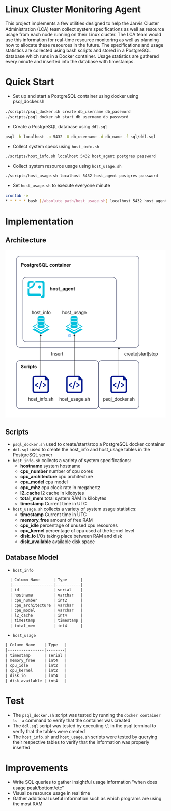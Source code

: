 # Linux Cluster Monitoring Agent
This project implements a few utilities designed to help the Jarvis Cluster 
Administration (LCA) team collect system specifications as well as resource usage from each node 
running on their Linux cluster. The LCA team would use this information for 
real-time resource monitoring as well as planning how to allocate these resources in
the future.
The specifications and usage statistics are collected using bash scripts and stored in a
PostgreSQL database which runs in a Docker container. Usage statistics are gathered every minute 
and inserted into the database with timestamps.

# Quick Start
- Set up and start a PostgreSQL container using docker using psql_docker.sh
```bash
./scripts/psql_docker.sh create db_username db_password
./scripts/psql_docker.sh start db_username db_password
```
- Create a PostgreSQL database using `ddl.sql`
```bash
psql -h localhost -p 5432 -U db_username -d db_name -f sql/ddl.sql
```
- Collect system specs using `host_info.sh`
```bash
./scripts/host_info.sh localhost 5432 host_agent postgres password
```
- Collect system resource usage using `host_usage.sh`
```bash
./scripts/host_usage.sh localhost 5432 host_agent postgres password
```
- Set `host_usage.sh` to execute everyone minute
```bash
crontab -e
* * * * * bash [/absolute_path/host_usage.sh] localhost 5432 host_agent postgres password > /tmp/host_usage.log
```
# Implementation
## Architecture
![architecture](./assets/architecture.png)

## Scripts
- `psql_docker.sh` used to create/start/stop a PostgreSQL docker container
- `ddl.sql` used to create the host_info and host_usage tables in the PostgreSQL server
- `host_info.sh` collects a variety of system specifications:
  - **hostname** system hostname
  - **cpu_number** number of cpu cores
  - **cpu_architecture** cpu architecture
  - **cpu_model** cpu model
  - **cpu_mhz** cpu clock rate in megahertz
  - **l2_cache** l2 cache in kilobytes
  - **total_mem** total system RAM in kilobytes
  - **timestamp** Current time in UTC
- `host_usage.sh` collects a variety of system usage statistics:
  - **timestamp** Current time in UTC
  - **memory_free** amount of free RAM
  - **cpu_idle** percentage of unused cpu resources
  - **cpu_kernel** percentage of cpu used at the kernel level
  - **disk_io** I/Os taking place between RAM and disk 
  - **disk_available** available disk space

## Database Model
- `host_info`
```
  | Column Name      | Type      |
  |------------------|-----------|
  | id               | serial    |
  | hostname         | varchar   |
  | cpu_number       | int2      |
  | cpu_architecture | varchar   |
  | cpu_model        | varchar   |
  | l2_cache         | int4      |
  | timestamp        | timestamp |
  | total_mem        | int4      |
```
- `host_usage`
```
| Column Name    | Type   |
|----------------|--------|
| timestamp      | serial |
| memory_free    | int4   |
| cpu_idle       | int2   |
| cpu_kernel     | int2   |
| disk_io        | int4   |
| disk_available | int4   |
```


# Test
- The `psql_docker.sh` script was tested by running the `docker container ls -a` command to 
verify that the container was created
- The `ddl.sql` script was tested by executing `\l` in the psql terminal to verify that the 
tables were created
- The `host_info.sh` and `host_usage.sh` scripts were tested by querying their respective tables
to verify that the information was properly inserted 

# Improvements 
- Write SQL queries to gather insightful usage information "when does usage peak/bottom/etc"
- Visualize resource usage in real time
- Gather additional useful information such as which programs are using the most RAM